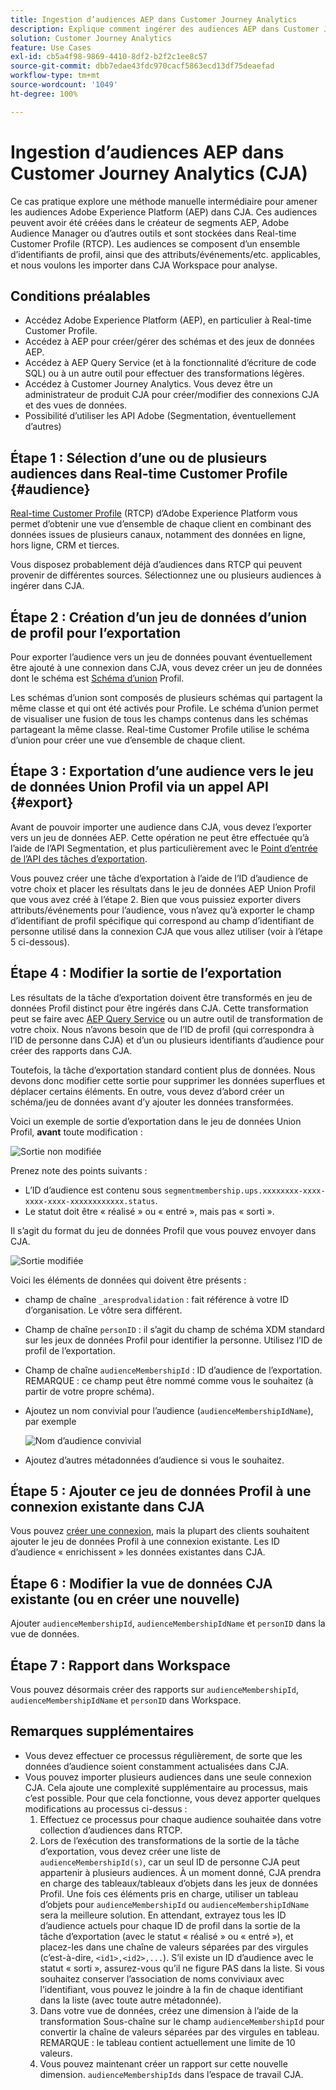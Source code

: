 ```yaml
---
title: Ingestion d’audiences AEP dans Customer Journey Analytics
description: Explique comment ingérer des audiences AEP dans Customer Journey Analytics pour une analyse plus approfondie.
solution: Customer Journey Analytics
feature: Use Cases
exl-id: cb5a4f98-9869-4410-8df2-b2f2c1ee8c57
source-git-commit: dbb7edae43fdc970cacf5863ecd13df75deaefad
workflow-type: tm+mt
source-wordcount: '1049'
ht-degree: 100%

---
```


# Ingestion d’audiences AEP dans Customer Journey Analytics (CJA)

Ce cas pratique explore une méthode manuelle intermédiaire pour amener les audiences Adobe Experience Platform (AEP) dans CJA. Ces audiences peuvent avoir été créées dans le créateur de segments AEP, Adobe Audience Manager ou d’autres outils et sont stockées dans Real-time Customer Profile (RTCP). Les audiences se composent d’un ensemble d’identifiants de profil, ainsi que des attributs/événements/etc. applicables, et nous voulons les importer dans CJA Workspace pour analyse.

## Conditions préalables

* Accédez Adobe Experience Platform (AEP), en particulier à Real-time Customer Profile.
* Accédez à AEP pour créer/gérer des schémas et des jeux de données AEP.
* Accédez à AEP Query Service (et à la fonctionnalité d’écriture de code SQL) ou à un autre outil pour effectuer des transformations légères.
* Accédez à Customer Journey Analytics. Vous devez être un administrateur de produit CJA pour créer/modifier des connexions CJA et des vues de données.
* Possibilité d’utiliser les API Adobe (Segmentation, éventuellement d’autres)

## Étape 1 : Sélection d’une ou de plusieurs audiences dans Real-time Customer Profile {#audience}

[Real-time Customer Profile](https://experienceleague.adobe.com/docs/experience-platform/profile/home.html?lang=fr) (RTCP) d’Adobe Experience Platform vous permet d’obtenir une vue d’ensemble de chaque client en combinant des données issues de plusieurs canaux, notamment des données en ligne, hors ligne, CRM et tierces.

Vous disposez probablement déjà d’audiences dans RTCP qui peuvent provenir de différentes sources. Sélectionnez une ou plusieurs audiences à ingérer dans CJA.

## Étape 2 : Création d’un jeu de données d’union de profil pour l’exportation

Pour exporter l’audience vers un jeu de données pouvant éventuellement être ajouté à une connexion dans CJA, vous devez créer un jeu de données dont le schéma est [Schéma d’union](https://experienceleague.adobe.com/docs/experience-platform/profile/union-schemas/union-schema.html?lang=fr#understanding-union-schemas) Profil.

Les schémas d’union sont composés de plusieurs schémas qui partagent la même classe et qui ont été activés pour Profile. Le schéma d’union permet de visualiser une fusion de tous les champs contenus dans les schémas partageant la même classe. Real-time Customer Profile utilise le schéma d’union pour créer une vue d’ensemble de chaque client.

## Étape 3 : Exportation d’une audience vers le jeu de données Union Profil via un appel API {#export}

Avant de pouvoir importer une audience dans CJA, vous devez l’exporter vers un jeu de données AEP. Cette opération ne peut être effectuée qu’à l’aide de l’API Segmentation, et plus particulièrement avec le [Point d’entrée de l’API des tâches d’exportation](https://experienceleague.adobe.com/docs/experience-platform/segmentation/api/export-jobs.html?lang=fr).

Vous pouvez créer une tâche d’exportation à l’aide de l’ID d’audience de votre choix et placer les résultats dans le jeu de données AEP Union Profil que vous avez créé à l’étape 2. Bien que vous puissiez exporter divers attributs/événements pour l’audience, vous n’avez qu’à exporter le champ d’identifiant de profil spécifique qui correspond au champ d’identifiant de personne utilisé dans la connexion CJA que vous allez utiliser (voir à l’étape 5 ci-dessous).

## Étape 4 : Modifier la sortie de l’exportation

Les résultats de la tâche d’exportation doivent être transformés en jeu de données Profil distinct pour être ingérés dans CJA.  Cette transformation peut se faire avec [AEP Query Service](https://experienceleague.adobe.com/docs/experience-platform/query/home.html?lang=fr) ou un autre outil de transformation de votre choix. Nous n’avons besoin que de l’ID de profil (qui correspondra à l’ID de personne dans CJA) et d’un ou plusieurs identifiants d’audience pour créer des rapports dans CJA.

Toutefois, la tâche d’exportation standard contient plus de données. Nous devons donc modifier cette sortie pour supprimer les données superflues et déplacer certains éléments.  En outre, vous devez d’abord créer un schéma/jeu de données avant d’y ajouter les données transformées.

Voici un exemple de sortie d’exportation dans le jeu de données Union Profil, **avant** toute modification :

![Sortie non modifiée](../assets/export-unedited.png)

Prenez note des points suivants :

* L’ID d’audience est contenu sous `segmentmembership.ups.xxxxxxxx-xxxx-xxxx-xxxx-xxxxxxxxxxxx.status`.
* Le statut doit être « réalisé » ou « entré », mais pas « sorti ».

Il s’agit du format du jeu de données Profil que vous pouvez envoyer dans CJA.

![Sortie modifiée](../assets/export-edited.png)

Voici les éléments de données qui doivent être présents :

* champ de chaîne `_aresprodvalidation` : fait référence à votre ID d’organisation. Le vôtre sera différent.
* Champ de chaîne `personID` : il s’agit du champ de schéma XDM standard sur les jeux de données Profil pour identifier la personne. Utilisez l’ID de profil de l’exportation.
* Champ de chaîne `audienceMembershipId` : ID d’audience de l’exportation.  REMARQUE : ce champ peut être nommé comme vous le souhaitez (à partir de votre propre schéma).
* Ajoutez un nom convivial pour l’audience (`audienceMembershipIdName`), par exemple

   ![Nom d’audience convivial](../assets/audience-name.png)

* Ajoutez d’autres métadonnées d’audience si vous le souhaitez.

## Étape 5 : Ajouter ce jeu de données Profil à une connexion existante dans CJA

Vous pouvez [créer une connexion](/help/connections/create-connection.md), mais la plupart des clients souhaitent ajouter le jeu de données Profil à une connexion existante. Les ID d’audience « enrichissent » les données existantes dans CJA.

## Étape 6 : Modifier la vue de données CJA existante (ou en créer une nouvelle)

Ajouter `audienceMembershipId`, `audienceMembershipIdName` et `personID` dans la vue de données.

## Étape 7 : Rapport dans Workspace

Vous pouvez désormais créer des rapports sur `audienceMembershipId`, `audienceMembershipIdName` et `personID` dans Workspace.

## Remarques supplémentaires

* Vous devez effectuer ce processus régulièrement, de sorte que les données d’audience soient constamment actualisées dans CJA.
* Vous pouvez importer plusieurs audiences dans une seule connexion CJA. Cela ajoute une complexité supplémentaire au processus, mais c’est possible. Pour que cela fonctionne, vous devez apporter quelques modifications au processus ci-dessus :
   1. Effectuez ce processus pour chaque audience souhaitée dans votre collection d’audiences dans RTCP.
   1. Lors de l’exécution des transformations de la sortie de la tâche d’exportation, vous devez créer une liste de `audienceMembershipId(s)`, car un seul ID de personne CJA peut appartenir à plusieurs audiences. À un moment donné, CJA prendra en charge des tableaux/tableaux d’objets dans les jeux de données Profil. Une fois ces éléments pris en charge, utiliser un tableau d’objets pour `audienceMembershipId` ou `audienceMembershipIdName` sera la meilleure solution. En attendant, extrayez tous les ID d’audience actuels pour chaque ID de profil dans la sortie de la tâche d’exportation (avec le statut « réalisé » ou « entré »), et placez-les dans une chaîne de valeurs séparées par des virgules (c’est-à-dire, `<id1>,<id2>,...`).  S’il existe un ID d’audience avec le statut « sorti », assurez-vous qu’il ne figure PAS dans la liste.  Si vous souhaitez conserver l’association de noms conviviaux avec l’identifiant, vous pouvez le joindre à la fin de chaque identifiant dans la liste (avec toute autre métadonnée).
   1. Dans votre vue de données, créez une dimension à l’aide de la transformation Sous-chaîne sur le champ `audienceMembershipId` pour convertir la chaîne de valeurs séparées par des virgules en tableau. REMARQUE : le tableau contient actuellement une limite de 10 valeurs.
   1. Vous pouvez maintenant créer un rapport sur cette nouvelle dimension. `audienceMembershipIds` dans l’espace de travail CJA.
